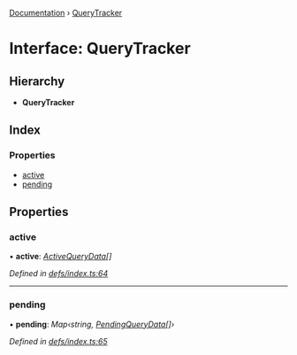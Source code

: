 [Documentation](../README.md) › [QueryTracker](querytracker.md)

# Interface: QueryTracker

## Hierarchy

* **QueryTracker**

## Index

### Properties

* [active](querytracker.md#active)
* [pending](querytracker.md#pending)

## Properties

###  active

• **active**: *[ActiveQueryData](activequerydata.md)[]*

*Defined in [defs/index.ts:64](https://github.com/badbatch/graphql-box/blob/2410fc32/packages/client/src/defs/index.ts#L64)*

___

###  pending

• **pending**: *Map‹string, [PendingQueryData](pendingquerydata.md)[]›*

*Defined in [defs/index.ts:65](https://github.com/badbatch/graphql-box/blob/2410fc32/packages/client/src/defs/index.ts#L65)*

